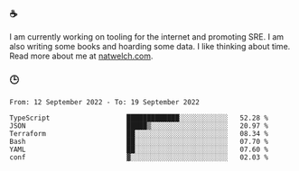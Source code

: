 ### ☕

I am currently working on tooling for the internet and promoting SRE. I am also writing some books and hoarding some data. I like thinking about time. Read more about me at [natwelch.com](https://natwelch.com).

### 🕒

<!--START_SECTION:waka-->

```text
From: 12 September 2022 - To: 19 September 2022

TypeScript                   █████████████░░░░░░░░░░░░   52.28 %
JSON                         █████▒░░░░░░░░░░░░░░░░░░░   20.97 %
Terraform                    ██░░░░░░░░░░░░░░░░░░░░░░░   08.34 %
Bash                         ██░░░░░░░░░░░░░░░░░░░░░░░   07.70 %
YAML                         ██░░░░░░░░░░░░░░░░░░░░░░░   07.60 %
conf                         ▓░░░░░░░░░░░░░░░░░░░░░░░░   02.03 %
```

<!--END_SECTION:waka-->
